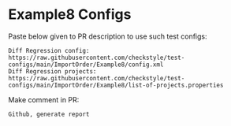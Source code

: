 # Example8 Configs
Paste below given to PR description to use such test configs:
```
Diff Regression config: https://raw.githubusercontent.com/checkstyle/test-configs/main/ImportOrder/Example8/config.xml
Diff Regression projects: https://raw.githubusercontent.com/checkstyle/test-configs/main/ImportOrder/Example8/list-of-projects.properties
```
Make comment in PR:
```
Github, generate report
```
